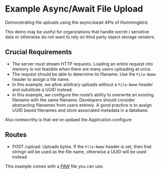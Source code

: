 # Example Async/Await File Upload

Demonstrating file uploads using the async/await APIs of Hummingbird.

This demo may be useful for organziations that handle secret / sensitive data or otherwise do not want to rely on third party object storage vendors.

## Crucial Requirements

- The server must stream HTTP requests. Loading an entire request into memory is not feasible when there are many users uploading at once.
- The request should be able to determine its filename. Use the `File-Name` header to assign a file name.
- In this example, we allow arbitrary uploads without a `File-Name` header and substitute a UUID instead.
- In this example, we configure the route’s ability to overwrite an existing filename with the same filename. Developers should consider abstracting filenames from users entirely. A good practice is to assign UUID based filenames and store associated metadata in a database.

Also noteworthy is that we’ve updaed the Application.configure

## Routes 

- POST /upload: Uploads bytes. If the `File-Name` header is set, then that stringn will be used as the file name, otherwise a UUID will be used instead

This example comes with a [PAW](https://paw.cloud/) file you can use.

